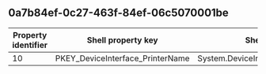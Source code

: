 ## 0a7b84ef-0c27-463f-84ef-06c5070001be

Property identifier | Shell property key | Shell name | Alias
--- | --- | --- | ---
10 | PKEY_DeviceInterface_PrinterName | System.DeviceInterface.PrinterName | 

